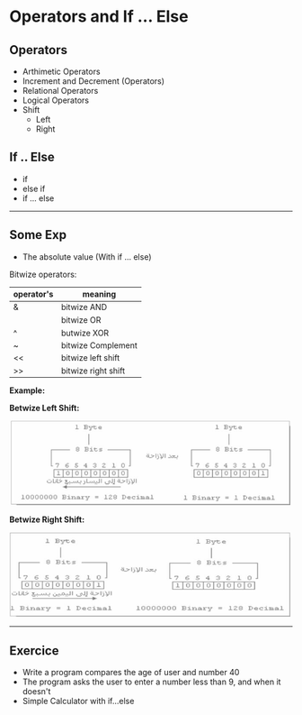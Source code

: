 # Operators and If ... Else

## Operators 

- Arthimetic‬‬ Operators‬‬‫‪
- Increment and Decrement (Operators)
- Relational Operators
- Logical Operators
- Shift
  - Left
  - Right 

## If .. Else

- if
- else if
- if ... else

---

## Some Exp

- The absolute value (With if ... else)

Bitwize operators:

|operator's|meaning|
|-|-|
|&|bitwize AND|
|<img src="https://static.thenounproject.com/png/645164-200.png" width="15px" height="15px">|bitwize OR|
|^|butwize XOR|
|~|bitwize Complement|
|<<|bitwize left shift|
|>>|bitwize right shift|

**Example:**

**Betwize Left Shift:**

<img src="/assets/leftshift.jpg" width="500px" height="150px">

**Betwize Right Shift:**

<img src="/assets/rightshift.jpg" width="500px" height="150px">

---

## Exercice

- Write a program compares the age of user and number 40
- The program asks the user to enter a number less than 9, and when it doesn't
- Simple Calculator with if...else
